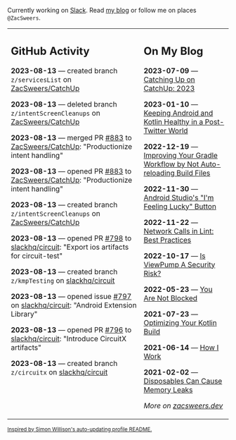 Currently working on [Slack](https://slack.com/). Read [my blog](https://zacsweers.dev/) or follow me on places `@ZacSweers`.

<table><tr><td valign="top" width="60%">

## GitHub Activity
<!-- githubActivity starts -->
**2023-08-13** — created branch `z/servicesList` on [ZacSweers/CatchUp](https://github.com/ZacSweers/CatchUp)

**2023-08-13** — deleted branch `z/intentScreenCleanups` on [ZacSweers/CatchUp](https://github.com/ZacSweers/CatchUp)

**2023-08-13** — merged PR [#883](https://github.com/ZacSweers/CatchUp/pull/883) to [ZacSweers/CatchUp](https://github.com/ZacSweers/CatchUp): "Productionize intent handling"

**2023-08-13** — opened PR [#883](https://github.com/ZacSweers/CatchUp/pull/883) to [ZacSweers/CatchUp](https://github.com/ZacSweers/CatchUp): "Productionize intent handling"

**2023-08-13** — created branch `z/intentScreenCleanups` on [ZacSweers/CatchUp](https://github.com/ZacSweers/CatchUp)

**2023-08-13** — opened PR [#798](https://github.com/slackhq/circuit/pull/798) to [slackhq/circuit](https://github.com/slackhq/circuit): "Export ios artifacts for circuit-test"

**2023-08-13** — created branch `z/kmpTesting` on [slackhq/circuit](https://github.com/slackhq/circuit)

**2023-08-13** — opened issue [#797](https://github.com/slackhq/circuit/issues/797) on [slackhq/circuit](https://github.com/slackhq/circuit): "Android Extension Library"

**2023-08-13** — opened PR [#796](https://github.com/slackhq/circuit/pull/796) to [slackhq/circuit](https://github.com/slackhq/circuit): "Introduce CircuitX artifacts"

**2023-08-13** — created branch `z/circuitx` on [slackhq/circuit](https://github.com/slackhq/circuit)
<!-- githubActivity ends -->
</td><td valign="top" width="40%">

## On My Blog
<!-- blog starts -->
**2023-07-09** — [Catching Up on CatchUp: 2023](https://www.zacsweers.dev/catching-up-on-catchup-2023/)

**2023-01-10** — [Keeping Android and Kotlin Healthy in a Post-Twitter World](https://www.zacsweers.dev/keeping-android-healthy/)

**2022-12-19** — [Improving Your Gradle Workflow by Not Auto-reloading Build Files](https://www.zacsweers.dev/improving-your-workflow-by-not-auto-reloading-build-files/)

**2022-11-30** — [Android Studio's "I'm Feeling Lucky" Button](https://www.zacsweers.dev/android-studios-im-feeling-lucky-button/)

**2022-11-22** — [Network Calls in Lint: Best Practices](https://www.zacsweers.dev/network-calls-in-lint-best-practices/)

**2022-10-17** — [Is ViewPump A Security Risk?](https://www.zacsweers.dev/is-viewpump-a-security-risk/)

**2022-05-23** — [You Are Not Blocked](https://www.zacsweers.dev/you-are-not-blocked/)

**2021-07-23** — [Optimizing Your Kotlin Build](https://www.zacsweers.dev/optimizing-your-kotlin-build/)

**2021-06-14** — [How I Work](https://www.zacsweers.dev/how-i-work/)

**2021-02-02** — [Disposables Can Cause Memory Leaks](https://www.zacsweers.dev/disposables-can-cause-memory-leaks/)
<!-- blog ends -->
_More on [zacsweers.dev](https://zacsweers.dev/)_
</td></tr></table>

<sub><a href="https://simonwillison.net/2020/Jul/10/self-updating-profile-readme/">Inspired by Simon Willison's auto-updating profile README.</a></sub>